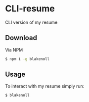# CLI-resume
CLI version of my resume

## Download
Via NPM
```bash
$ npm i -g blakenoll
```

## Usage
To interact with my resume simply run:

```bash
$ blakenoll
```

